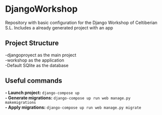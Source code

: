 # DjangoWorkshop
Repository with basic configuration for the Django Workshop of Celtiberian S.L. Includes a already generated project with an app

## Project Structure
-djangoproyect as the main project  
-workshop as the application  
-Default SQlite as the database  

## Useful commands
**- Launch project:** `django-compose up`  
**- Generate migrations:** `django-compose up run web manage.py makemigrations`  
**- Apply migrations:** `django-compose up run web manage.py migrate`  
